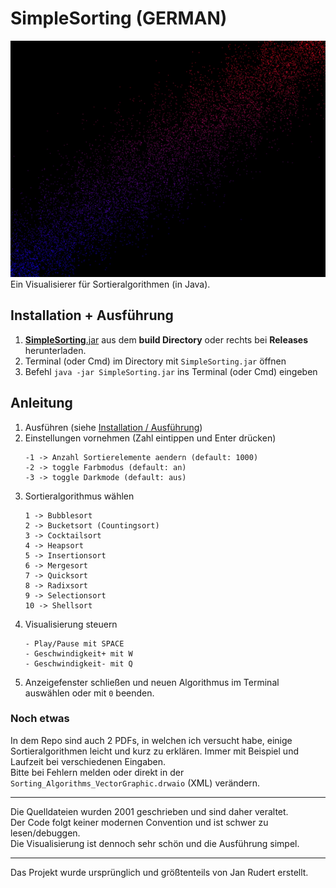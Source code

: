 # SimpleSorting (GERMAN)
![Demo GIF](demo.gif)  
Ein Visualisierer für Sortieralgorithmen (in Java).

## Installation + Ausführung
1. [**SimpleSorting**.jar](https://github.com/DustinScharf/SimpleSorting/releases/download/v1.11/SimpleSorting.jar "Click here to download SimpleSorting") aus dem **build Directory** oder rechts bei **Releases** herunterladen.
2. Terminal (oder Cmd) im Directory mit `SimpleSorting.jar` öffnen
3. Befehl `java -jar SimpleSorting.jar` ins Terminal (oder Cmd) eingeben

## Anleitung
1. Ausführen (siehe [Installation / Ausführung](#Installation--Ausführung))
2. Einstellungen vornehmen (Zahl eintippen und Enter drücken)
   ```
   -1 -> Anzahl Sortierelemente aendern (default: 1000)
   -2 -> toggle Farbmodus (default: an)
   -3 -> toggle Darkmode (default: aus)
   ```
3. Sortieralgorithmus wählen
   ```
   1 -> Bubblesort
   2 -> Bucketsort (Countingsort)
   3 -> Cocktailsort
   4 -> Heapsort
   5 -> Insertionsort
   6 -> Mergesort
   7 -> Quicksort
   8 -> Radixsort
   9 -> Selectionsort
   10 -> Shellsort
   ```
4. Visualisierung steuern
   ```
   - Play/Pause mit SPACE
   - Geschwindigkeit+ mit W
   - Geschwindigkeit- mit Q
   ```
5. Anzeigefenster schließen und neuen Algorithmus im Terminal auswählen oder mit `0` beenden.

### Noch etwas
In dem Repo sind auch 2 PDFs, in welchen ich versucht habe,
einige Sortieralgorithmen leicht und kurz zu erklären.
Immer mit Beispiel und Laufzeit bei verschiedenen Eingaben.<br>
Bitte bei Fehlern melden oder direkt in der ``Sorting_Algorithms_VectorGraphic.drwaio`` (XML) verändern.

<hr>
Die Quelldateien wurden 2001 geschrieben und sind daher veraltet.<br>
Der Code folgt keiner modernen Convention und ist schwer zu lesen/debuggen.<br>
Die Visualisierung ist dennoch sehr schön und die Ausführung simpel.
<hr>
Das Projekt wurde ursprünglich und größtenteils von Jan Rudert erstellt.
